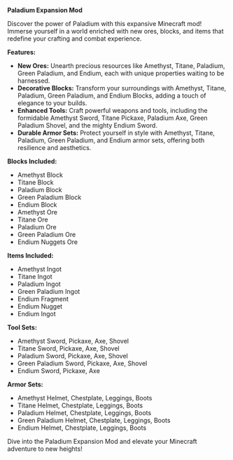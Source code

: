 **Paladium Expansion Mod**

Discover the power of Paladium with this expansive Minecraft mod! Immerse yourself in a world enriched with new ores, blocks, and items that redefine your crafting and combat experience.

**Features:**

*   **New Ores:** Unearth precious resources like Amethyst, Titane, Paladium, Green Paladium, and Endium, each with unique properties waiting to be harnessed.
*   **Decorative Blocks:** Transform your surroundings with Amethyst, Titane, Paladium, Green Paladium, and Endium Blocks, adding a touch of elegance to your builds.
*   **Enhanced Tools:** Craft powerful weapons and tools, including the formidable Amethyst Sword, Titane Pickaxe, Paladium Axe, Green Paladium Shovel, and the mighty Endium Sword.
*   **Durable Armor Sets:** Protect yourself in style with Amethyst, Titane, Paladium, Green Paladium, and Endium armor sets, offering both resilience and aesthetics.

**Blocks Included:**

*   Amethyst Block
*   Titane Block
*   Paladium Block
*   Green Paladium Block
*   Endium Block
*   Amethyst Ore
*   Titane Ore
*   Paladium Ore
*   Green Paladium Ore
*   Endium Nuggets Ore

**Items Included:**

*   Amethyst Ingot
*   Titane Ingot
*   Paladium Ingot
*   Green Paladium Ingot
*   Endium Fragment
*   Endium Nugget
*   Endium Ingot

**Tool Sets:**

*   Amethyst Sword, Pickaxe, Axe, Shovel
*   Titane Sword, Pickaxe, Axe, Shovel
*   Paladium Sword, Pickaxe, Axe, Shovel
*   Green Paladium Sword, Pickaxe, Axe, Shovel
*   Endium Sword, Pickaxe, Axe

**Armor Sets:**

*   Amethyst Helmet, Chestplate, Leggings, Boots
*   Titane Helmet, Chestplate, Leggings, Boots
*   Paladium Helmet, Chestplate, Leggings, Boots
*   Green Paladium Helmet, Chestplate, Leggings, Boots
*   Endium Helmet, Chestplate, Leggings, Boots

Dive into the Paladium Expansion Mod and elevate your Minecraft adventure to new heights!
